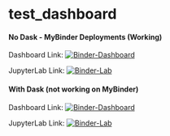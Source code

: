 # test_dashboard

#### No Dask - MyBinder Deployments (Working)

Dashboard Link: [![Binder-Dashboard](https://mybinder.org/badge_logo.svg)](https://mybinder.org/v2/gh/rmg55/test_dashboard/master?urlpath=panel/test_dashboard_nodask)

JupyterLab Link: [![Binder-Lab](https://mybinder.org/badge_logo.svg)](https://mybinder.org/v2/gh/rmg55/test_dashboard/master?urlpath=lab/tree/test_dashboard_nodask.ipynb)

#### With Dask (not working on MyBinder)

Dashboard Link: [![Binder-Dashboard](https://mybinder.org/badge_logo.svg)](https://mybinder.org/v2/gh/rmg55/test_dashboard/master?urlpath=panel/test_dashboard)

JupyterLab Link: [![Binder-Lab](https://mybinder.org/badge_logo.svg)](https://mybinder.org/v2/gh/rmg55/test_dashboard/master?urlpath=lab/tree/test_dashboard.ipynb)
